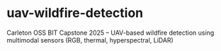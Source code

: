 # uav-wildfire-detection
Carleton OSS BIT Capstone 2025 – UAV-based wildfire detection using multimodal sensors (RGB, thermal, hyperspectral, LiDAR)
